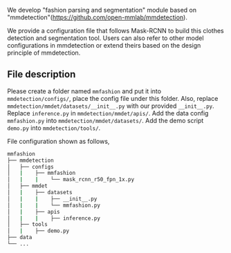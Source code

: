 We develop "fashion parsing and segmentation" module based on "mmdetection"(https://github.com/open-mmlab/mmdetection).

We provide a configuration file that follows Mask-RCNN to build this clothes detection and segmentation tool.
Users can also refer to other model configurations in mmdetection or extend theirs based on the design principle of mmdetection.


## File description
Please create a folder named `mmfashion` and put it into `mmdetection/configs/`, place the config file under this folder.
Also, replace `mmdetection/mmdet/datasets/__init__.py` with our provided `__init__.py`.
Replace `inference.py` in `mmdetection/mmdet/apis/`.
Add the data config `mmfashion.py` into `mmdetection/mmdet/datasets/`.
Add the demo script `demo.py` into `mmdetection/tools/`.

File configuration shown as follows,
```sh
mmfashion
├── mmdetection
│   ├── configs
│   |    ├── mmfashion
│   |    |    └── mask_rcnn_r50_fpn_1x.py
│   ├── mmdet
│   |    ├── datasets
│   |    |    ├── __init__.py
│   |    |    └── mmfashion.py
│   |    ├── apis
│   |    |    ├── inference.py
│   ├── tools
│   |    ├── demo.py
├── data
└── ...
```


